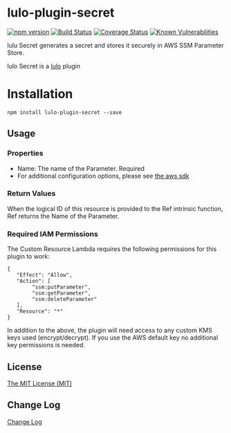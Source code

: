 # lulo-plugin-secret
[![npm version](https://badge.fury.io/js/lulo-plugin-secret.svg)](https://badge.fury.io/js/lulo-plugin-secret)
[![Build Status](https://travis-ci.org/carlnordenfelt/lulo-plugin-secret.svg?branch=master)](https://travis-ci.org/carlnordenfelt/lulo-plugin-secret)
[![Coverage Status](https://coveralls.io/repos/github/carlnordenfelt/lulo-plugin-secret/badge.svg?branch=master)](https://coveralls.io/github/carlnordenfelt/lulo-plugin-secret?branch=master)
[![Known Vulnerabilities](https://snyk.io/test/github/carlnordenfelt/lulo-plugin-secret/badge.svg?targetFile=package.json)](https://snyk.io/test/github/carlnordenfelt/lulo-plugin-secret?targetFile=package.json)

lulu Secret generates a secret and stores it securely in AWS SSM Parameter Store.

lulo Secret is a [lulo](https://github.com/carlnordenfelt/lulo) plugin

# Installation
```
npm install lulo-plugin-secret --save
```

## Usage
### Properties
* Name: The name of the Parameter. Required
* For additional configuration options, please see [the aws sdk](https://docs.aws.amazon.com/AWSJavaScriptSDK/latest/AWS/SSM.html#putParameter-property)


### Return Values
When the logical ID of this resource is provided to the Ref intrinsic function, Ref returns the Name of the Parameter.


### Required IAM Permissions
The Custom Resource Lambda requires the following permissions for this plugin to work:
```
{
   "Effect": "Allow",
   "Action": [
        "ssm:putParameter",
        "ssm:getParameter",
        "ssm:deleteParameter"
   ],
   "Resource": "*"
}
```

In addition to the above, the plugin will need access to any custom KMS keys used (encrypt/decrypt).
If you use the AWS default key no additional key permissions is needed. 

## License
[The MIT License (MIT)](/LICENSE)

## Change Log
[Change Log](/CHANGELOG.md)
